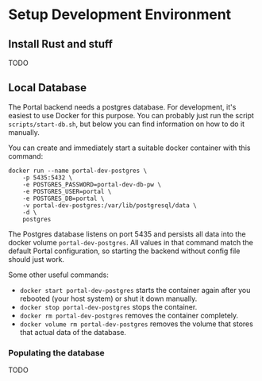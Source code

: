 # Setup Development Environment

## Install Rust and stuff

TODO


## Local Database

The Portal backend needs a postgres database.
For development, it's easiest to use Docker for this purpose.
You can probably just run the script `scripts/start-db.sh`, but below you can find information on how to do it manually.

You can create and immediately start a suitable docker container with this command:

```
docker run --name portal-dev-postgres \
    -p 5435:5432 \
    -e POSTGRES_PASSWORD=portal-dev-db-pw \
    -e POSTGRES_USER=portal \
    -e POSTGRES_DB=portal \
    -v portal-dev-postgres:/var/lib/postgresql/data \
    -d \
    postgres
```

The Postgres database listens on port 5435 and persists all data into the docker volume `portal-dev-postgres`.
All values in that command match the default Portal configuration, so starting the backend without config file should just work.

Some other useful commands:
- `docker start portal-dev-postgres` starts the container again after you rebooted (your host system) or shut it down manually.
- `docker stop portal-dev-postgres` stops the container.
- `docker rm portal-dev-postgres` removes the container completely.
- `docker volume rm portal-dev-postgres` removes the volume that stores that actual data of the database.


### Populating the database

TODO
